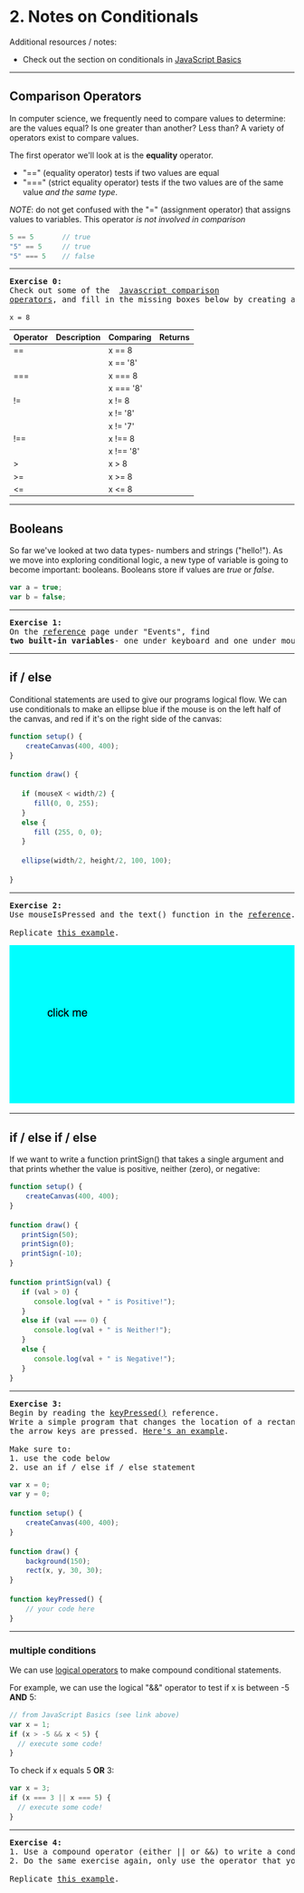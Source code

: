 # 2. Notes on Conditionals

Additional resources / notes:
* Check out the section on conditionals in [JavaScript Basics](https://github.com/robynitp/networkedmedia/wiki/Javascript-Basics#conditionals)

---

## Comparison Operators
In computer science, we frequently need to compare values to determine: are the values equal? Is one greater than another? Less than? A variety of operators exist to compare values.

The first operator we'll look at is the **equality** operator.
* "==" (equality operator) tests if two values are equal
* "===" (strict equality operator) tests if the two values are of the same value *and the same type*.

*NOTE*: do not get confused with the "=" (assignment operator) that assigns values to variables. This operator *is not involved in comparison*

```JavaScript
5 == 5       // true
"5" == 5     // true
"5" === 5    // false
```

---

<a name="ex0"></a>
<pre>
<b>Exercise 0:</b>
Check out some of the  <a href="http://www.w3schools.com/js/js_comparisons.asp">Javascript comparison
operators</a>, and fill in the missing boxes below by creating a chart on paper.
</pre>

`x = 8`

| Operator | Description | Comparing | Returns |
| --- | --- | --- | --- |
| == |        | x == 8  | |
|    |        | x == '8' | |
| === |       | x === 8  | |
|     |       |  x === '8' | |
| !=  |       | x != 8  | |
|     |       |  x != '8' | |
|     |       |  x != '7' | |
|  !==   |       |  x !== 8 | |
|     |       |  x !== '8' | |
|  >   |       |  x > 8 | |
|  >=   |       |  x >= 8 | |
|  <=   |       |  x <= 8 | |

---

## Booleans
So far we've looked at two data types- numbers and strings ("hello!"). As we move into exploring conditional logic, a new type of variable is going to become important: booleans. Booleans store if values are *true* or *false*.

```javascript
var a = true;
var b = false;
```
---

<a name="ex1"></a>
<pre>
<b>Exercise 1:</b>
On the <a href="https://p5js.org/reference/">reference</a> page under "Events", find
<b>two built-in variables</b>- one under keyboard and one under mouse- that are booleans.
</pre>

---

## if / else

Conditional statements are used to give our programs logical flow. We can use conditionals to make an ellipse blue if the mouse is on the left half of the canvas, and red if it's on the right side of the canvas:

```JavaScript
function setup() {
    createCanvas(400, 400);
}

function draw() {

   if (mouseX < width/2) {
      fill(0, 0, 255);
   }
   else {
      fill (255, 0, 0);
   }

   ellipse(width/2, height/2, 100, 100);

}
```

---

<a name="ex2"></a>
<pre>
<b>Exercise 2:</b>
Use mouseIsPressed and the text() function in the <a href="https://p5js.org/reference/">reference</a>.

Replicate <a href="https://jennadeboisblanc.github.io/examples/c4e0/">this example</a>.
</pre>

[![click me image](images/clickme.png)](https://jennadeboisblanc.github.io/examples/c4e0/)

---

## if / else if / else

If we want to write a function printSign() that takes a single argument and that prints whether the value is positive, neither (zero), or negative:

```JavaScript
function setup() {
    createCanvas(400, 400);
}

function draw() {
   printSign(50);
   printSign(0);
   printSign(-10);
}

function printSign(val) {
   if (val > 0) {
      console.log(val + " is Positive!");
   }
   else if (val === 0) {
      console.log(val + " is Neither!");
   }
   else {
      console.log(val + " is Negative!");
   }
}
```

---

<a name="ex3"></a>
<pre>
<b>Exercise 3:</b>
Begin by reading the <a href="https://p5js.org/reference/#/p5/keyPressed">keyPressed()</a> reference.
Write a simple program that changes the location of a rectangle on the screen when
the arrow keys are pressed. <a href="https://jennadeboisblanc.github.io/examples/c4e1/">Here's an example</a>.

Make sure to:
1. use the code below
2. use an if / else if / else statement
</pre>

```javascript
var x = 0;
var y = 0;

function setup() {
    createCanvas(400, 400);
}

function draw() {
    background(150);
    rect(x, y, 30, 30);
}

function keyPressed() {
    // your code here
}
```

---



### multiple conditions
We can use [logical operators](https://github.com/robynitp/networkedmedia/wiki/Javascript-Basics#operators) to make compound conditional statements.

For example, we can use the logical "&&" operator to test if x is between -5 **AND** 5:

```JavaScript
// from JavaScript Basics (see link above)
var x = 1;
if (x > -5 && x < 5) {
  // execute some code!
}
```

To check if x equals 5 **OR** 3:

```javascript
var x = 3;
if (x === 3 || x === 5) {
  // execute some code!
}
```

---

<a name="ex4"></a>
<pre>
<b>Exercise 4:</b>
1. Use a compound operator (either || or &&) to write a conditional statement that makes the screen blue if the mouse is in the middle third of the canvas, and red otherwise.
2. Do the same exercise again, only use the operator that you didn't use (either || or &&).

Replicate <a href="https://jennadeboisblanc.github.io/examples/c4e4/">this example</a>.
</pre>
